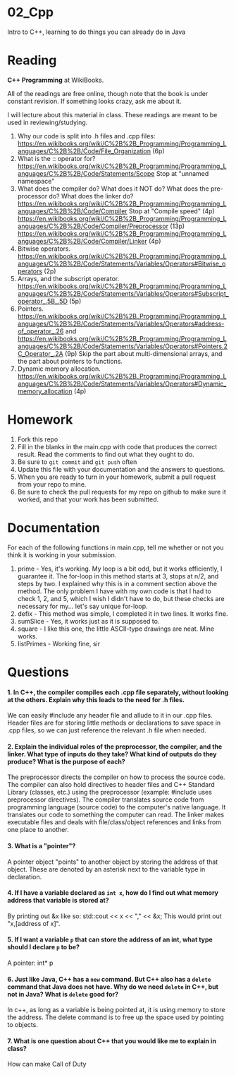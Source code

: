 02_Cpp
======

Intro to C++, learning to do things you can already do in Java

Reading
=======

**C++ Programming** at WikiBooks.

All of the readings are free online, though note that the book is under constant revision. If something looks crazy, ask me about it.

I will lecture about this material in class. These readings are meant to be used in reviewing/studying.

1. Why our code is split into .h files and .cpp files: https://en.wikibooks.org/wiki/C%2B%2B_Programming/Programming_Languages/C%2B%2B/Code/File_Organization (6p)
2. What is the :: operator for? https://en.wikibooks.org/wiki/C%2B%2B_Programming/Programming_Languages/C%2B%2B/Code/Statements/Scope Stop at "unnamed namespace"
3. What does the compiler do? What does it NOT do? What does the pre-processor do? What does the linker do? https://en.wikibooks.org/wiki/C%2B%2B_Programming/Programming_Languages/C%2B%2B/Code/Compiler Stop at "Compile speed" (4p) https://en.wikibooks.org/wiki/C%2B%2B_Programming/Programming_Languages/C%2B%2B/Code/Compiler/Preprocessor (13p) https://en.wikibooks.org/wiki/C%2B%2B_Programming/Programming_Languages/C%2B%2B/Code/Compiler/Linker (4p)
4. Bitwise operators. https://en.wikibooks.org/wiki/C%2B%2B_Programming/Programming_Languages/C%2B%2B/Code/Statements/Variables/Operators#Bitwise_operators (2p)
5. Arrays, and the subscript operator. https://en.wikibooks.org/wiki/C%2B%2B_Programming/Programming_Languages/C%2B%2B/Code/Statements/Variables/Operators#Subscript_operator_.5B_.5D (5p)
6. Pointers. https://en.wikibooks.org/wiki/C%2B%2B_Programming/Programming_Languages/C%2B%2B/Code/Statements/Variables/Operators#address-of_operator_.26 and https://en.wikibooks.org/wiki/C%2B%2B_Programming/Programming_Languages/C%2B%2B/Code/Statements/Variables/Operators#Pointers.2C_Operator_.2A (9p) Skip the part about multi-dimensional arrays, and the part about pointers to functions.
7. Dynamic memory allocation. https://en.wikibooks.org/wiki/C%2B%2B_Programming/Programming_Languages/C%2B%2B/Code/Statements/Variables/Operators#Dynamic_memory_allocation (4p)

Homework
========

1. Fork this repo
3. Fill in the blanks in the main.cpp with code that produces the correct result. Read the comments to find out what they ought to do.
4. Be sure to `git commit` and `git push` often
5. Update this file with your documentation and the answers to questions.
6. When you are ready to turn in your homework, submit a pull request from your repo to mine.
7. Be sure to check the pull requests for my repo on github to make sure it worked, and that your work has been submitted.

Documentation
=========

For each of the following functions in main.cpp, tell me whether or not you think it is working in your submission.

1. prime - Yes, it's working. My loop is a bit odd, but it works efficiently, I guarantee it. The for-loop in this method starts at 3, stops at n/2, and steps by two. I explained why this is in a comment section above the method. The only problem I have with my own code is that I had to check 1, 2, and 5, which I wish I didn't have to do, but these checks are necessary for my... let's say unique for-loop.
2. defix - This method was simple, I completed it in two lines. It works fine.
3. sumSlice - Yes, it works just as it is supposed to.
4. square - I like this one, the little ASCII-type drawings are neat. Mine works.
5. listPrimes - Working fine, sir

Questions
=======

#### 1. In C++, the compiler compiles each .cpp file separately, without looking at the others. Explain why this leads to the need for .h files.
We can easily #include any header file and allude to it in our .cpp files. Header files are for storing little methods or declarations to save space in .cpp files, so we can just reference the relevant .h file when needed.

#### 2. Explain the individual roles of the preprocessor, the compiler, and the linker. What type of inputs do they take? What kind of outputs do they produce? What is the purpose of each?
The preprocessor directs the compiler on how to process the source code. The compiler can also hold directives to header files and C++ Standard Library (classes, etc.) using the preprocessor (example: #include uses preprocessor directives).
The compiler translates source code from programming language (source code) to the computer's native language. It translates our code to something the computer can read.
The linker makes executable files and deals with file/class/object references and links from one place to another.

#### 3. What is a "pointer"?
A pointer object "points" to another object by storing the address of that object. These are denoted by an asterisk next to the variable type in declaration.

#### 4. If I have a variable declared as `int x`, how do I find out what memory address that variable is stored at?
By printing out &x like so: std::cout << x << "," << &x; This would print out "x,[address of x]".

#### 5. If I want a variable `p` that can store the address of an int, what type should I declare `p` to be?
A pointer: int* p

#### 6. Just like Java, C++ has a `new` command. But C++ also has a `delete` command that Java does not have. Why do we need `delete` in C++, but not in Java? What is `delete` good for?
In c++, as long as a variable is being pointed at, it is using memory to store the address. The delete command is to free up the space used by pointing to objects.

#### 7. What is one question about C++ that you would like me to explain in class?
How can make Call of Duty